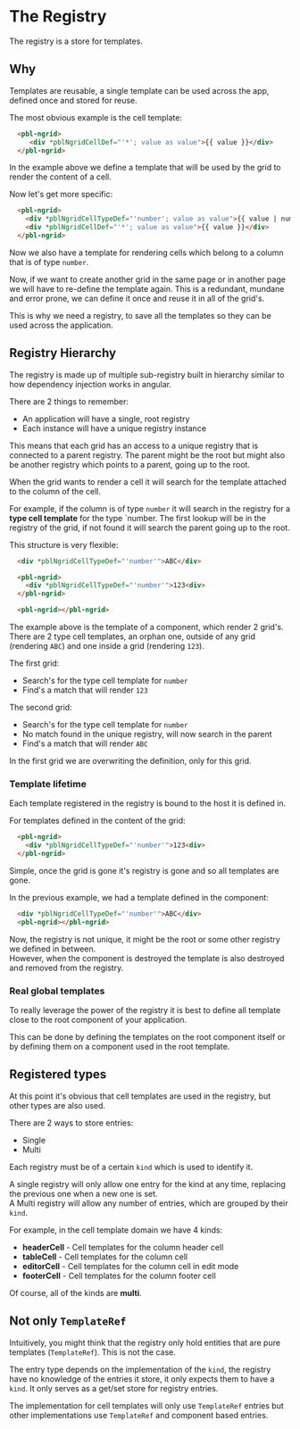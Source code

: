 # The Registry

The registry is a store for templates.

## Why

Templates are reusable, a single template can be used across the app, defined once and stored for reuse.

The most obvious example is the cell template:

```html
  <pbl-ngrid>
     <div *pblNgridCellDef="'*'; value as value">{{ value }}</div>
  </pbl-ngrid>
```

In the example above we define a template that will be used by the grid to render the content of a cell.

Now let's get more specific:

```html
  <pbl-ngrid>
    <div *pblNgridCellTypeDef="'number'; value as value">{{ value | number:'1.0-2' }}</div>
    <div *pblNgridCellDef="'*'; value as value">{{ value }}</div>
  </pbl-ngrid>
```

Now we also have a template for rendering cells which belong to a column that is of type `number`.

Now, if we want to create another grid in the same page or in another page we will have to re-define the template again.
This is a redundant, mundane and error prone, we can define it once and reuse it in all of the grid's.

This is why we need a registry, to save all the templates so they can be used across the application.

## Registry Hierarchy

The registry is made up of multiple sub-registry built in hierarchy similar to how dependency injection works in angular.

There are 2 things to remember:

- An application will have a single, root registry
- Each instance will have a unique registry instance

This means that each grid has an access to a unique registry that is connected to a parent registry.
The parent might be the root but might also be another registry which points to a parent, going up to the root.

When the grid wants to render a cell it will search for the template attached to the column of the cell.

For example, if the column is of type `number` it will search in the registry for a **type cell template** for the type `number.
The first lookup will be in the registry of the grid, if not found it will search the parent going up to the root.

This structure is very flexible:

```html
  <div *pblNgridCellTypeDef="'number'">ABC</div>

  <pbl-ngrid>
    <div *pblNgridCellTypeDef="'number'">123<div>
  </pbl-ngrid>

  <pbl-ngrid></pbl-ngrid>
```

The example above is the template of a component, which render 2 grid's.  
There are 2 type cell templates, an orphan one, outside of any grid (rendering `ABC`) and one inside a grid (rendering `123`).

The first grid:

- Search's for the type cell template for `number`
- Find's a match that will render `123`

The second grid:

- Search's for the type cell template for `number`
- No match found in the unique registry, will now search in the parent
- Find's a match that will render `ABC`

In the first grid we are overwriting the definition, only for this grid.

### Template lifetime

Each template registered in the registry is bound to the host it is defined in.

For templates defined in the content of the grid:

```html
  <pbl-ngrid>
    <div *pblNgridCellTypeDef="'number'">123<div>
  </pbl-ngrid>
```

Simple, once the grid is gone it's registry is gone and so all templates are gone.

In the previous example, we had a template defined in the component:

```html
  <div *pblNgridCellTypeDef="'number'">ABC</div>
  <pbl-ngrid></pbl-ngrid>
```

Now, the registry is not unique, it might be the root or some other registry we defined in between.  
However, when the component is destroyed the template is also destroyed and removed from the registry.

### Real global templates

To really leverage the power of the registry it is best to define all template close to the root component of your application.

This can be done by defining the templates on the root component itself or by defining them on a component used in the root template.

## Registered types

At this point it's obvious that cell templates are used in the registry, but other types are also used.

There are 2 ways to store entries:

- Single
- Multi

Each registry must be of a certain `kind` which is used to identify it.

A single registry will only allow one entry for the kind at any time, replacing the previous one when a new one is set.  
A Multi registry will allow any number of entries, which are grouped by their `kind`.

For example, in the cell template domain we have 4 kinds:

- **headerCell** - Cell templates for the column header cell
- **tableCell** - Cell templates for the column cell
- **editorCell** - Cell templates for the column cell in edit mode
- **footerCell** - Cell templates for the column footer cell

Of course, all of the kinds are **multi**.

## Not only `TemplateRef`

Intuitively, you might think that the registry only hold entities that are pure templates (`TemplateRef`). This is not the case.

The entry type depends on the implementation of the `kind`, the registry have no knowledge of the entries it store, it only expects them to have a `kind`.
It only serves as a get/set store for registry entries.

The implementation for cell templates will only use `TemplateRef` entries but other implementations use `TemplateRef` and component based entries.
